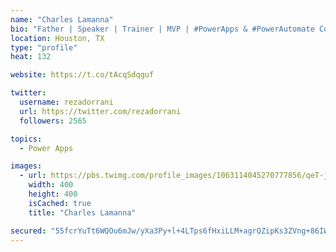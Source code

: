 ```yaml
---
name: "Charles Lamanna"
bio: "Father | Speaker | Trainer | MVP | #PowerApps & #PowerAutomate Community Super User | YouTuber Right-pointing triangle http://youtube.com/c/rezadorrani | Learn - Share - Clockwise rightwards and leftwards open circle arrows"
location: Houston, TX
type: "profile"
heat: 132

website: https://t.co/tAcqSdqguf

twitter:
  username: rezadorrani
  url: https://twitter.com/rezadorrani
  followers: 2565

topics:
  - Power Apps

images:
  - url: https://pbs.twimg.com/profile_images/1063114045270777856/qeT-jpWr_400x400.jpg
    width: 400
    height: 400
    isCached: true
    title: "Charles Lamanna"

secured: "55fcrYuTt6WQOu6mJw/yXa3Py+l+4LTps6fHxiLLM+agrQZipKs3ZVng+86IWDv0HZCBsjKSsqf48fI+nLA3HUlxkJwowWF6nN4B64bwxqtp1dySov0oBR6yDy52IXK6qD++rmQesD+9uZAdp+mSF1NENDnuR/d2UMzXoxrZ1vyAUPQrywMWp7o2nLz1ewSRDL4F0CoF40BJhibmKxRChbr8Hl1WnV2scdUHnepZ9oggfKuzpLHY35RGXyQgpkwrMjNqeLC2euT2yUiGg3VBjXOUPNVkt0mKl32/5JD+VAoP3z1rNQzo0IxM/KVHvBYmI1cVSrdZYMXxyixxyCZIDvIwtcpUOdku9u9o7X78I9YzLG0wztJ9m76/npEVWq7AjHK6phYMDYG15dI/8u4oG/bfuTqBGn8vI5yfyuvMXJc=;WTXj6vrhh2edQRVRWh1sZA=="
---
```



